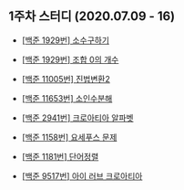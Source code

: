 ## 1주차 스터디 (2020.07.09 - 16)

* [[백준 1929번] 소수구하기](https://www.acmicpc.net/problem/1929)

* [[백준 1929번] 조합 0의 개수](https://www.acmicpc.net/problem/2004)

* [[백준 11005번] 진법변환2](https://www.acmicpc.net/problem/11005)

* [[백준 11653번] 소인수분해](https://www.acmicpc.net/problem/11653)

* [[백준 2941번] 크로아티아 알파벳](https://www.acmicpc.net/problem/2941)

* [[백준 1158번] 요세푸스 문제](https://www.acmicpc.net/problem/1158)

* [[백준 1181번] 단어정렬](https://www.acmicpc.net/problem/1181)

* [[백준 9517번] 아이 러브 크로아티아](https://www.acmicpc.net/problem/9517)

  